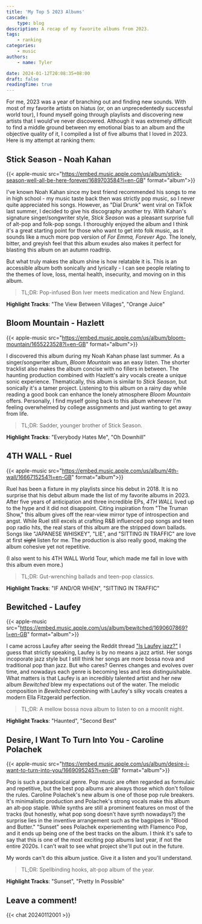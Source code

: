 ```yaml
---
title: 'My Top 5 2023 Albums'
cascade:
    type: blog
description: A recap of my favorite albums from 2023.
tags:
    - ranking
categories:
    - music
authors:
    - name: Tyler

date: 2024-01-12T20:08:35+08:00
draft: false
readingTime: true
---
```


For me, 2023 was a year of branching out and finding new sounds. With most of my favorite artists on hiatus (or, on an unprecedentedly successful world tour), I found myself going through playlists and discovering new artists that I would've never discovered. Although it was extremely difficult to find a middle ground between my emotional bias to an album and the objective quality of it, I compiled a list of five albums that I loved in 2023. Here is my attempt at ranking them:

## Stick Season - Noah Kahan

{{< apple-music src="https://embed.music.apple.com/us/album/stick-season-well-all-be-here-forever/1689703584?l=en-GB" format="album">}}

I've known Noah Kahan since my best friend recommended his songs to me in high school - my music taste back then was strictly pop music, so I never quite appreciated his songs. However, as "Dial Drunk" went viral on TikTok last summer, I decided to give his discography another try. With Kahan's signature singer/songwriter style, *Stick Season* was a pleasant surprise full of alt-pop and folk-pop songs. I thoroughly enjoyed the album and I think it's a great starting point for those who want to get into folk music, as it sounds like a much more pop version of *For Emma, Forever Ago*. The lonely, bitter, and greyish feel that this album exudes also makes it perfect for blasting this album on an autumn roadtrip.

But what truly makes the album shine is how relatable it is. This is an accessible album both sonically and lyrically - I can see people relating to the themes of love, loss, mental health, insecurity, and moving on in this album.

> TL;DR: Pop-infused Bon Iver meets medication and New England.

**Highlight Tracks**: "The View Between Villages", "Orange Juice"

## Bloom Mountain - Hazlett

{{< apple-music src="https://embed.music.apple.com/us/album/bloom-mountain/1655223528?l=en-GB" format="album">}}

I discovered this album during my Noah Kahan phase last summer. As a singer/songwriter album, *Bloom Mountain* was an easy listen. The shorter tracklist also makes the album concise with no fillers in between. The haunting production combined with Hazlett's airy vocals create a unique sonic experience. Thematically, this album is similar to *Stick Season*, but sonically it's a tamer project. Listening to this album on a rainy day while reading a good book can enhance the lonely atmosphere *Bloom Mountain* offers. Personally, I find myself going back to this album whenever I'm feeling overwhelmed by college assignments and just wanting to get away from life.

> TL;DR: Sadder, younger brother of Stick Season.

**Highlight Tracks**: "Everybody Hates Me", "Oh Downhill"

## 4TH WALL - Ruel

{{< apple-music src="https://embed.music.apple.com/us/album/4th-wall/1666715254?l=en-GB" format="album">}}

Ruel has been a fixture in my playlists since his debut in 2018. It is no surprise that his debut album made the list of my favorite albums in 2023. After five years of anticipation and three incredible EPs, *4TH WALL* lived up to the hype and it did not disappoint. Citing inspiration from "The Truman Show," this album gives off the rear-view mirror type of introspection and angst. While Ruel still excels at crafting R&B influenced pop songs and teen pop radio hits, the real stars of this album are the stripped down ballads. Songs like "JAPANESE WHISKEY", "LIE", and "SITTING IN TRAFFIC" are love at first ~~sight~~ listen for me. The production is also really good, making the album cohesive yet not repetitive.

(I also went to his 4TH WALL World Tour, which made me fall in love with this album even more.)

> TL;DR: Gut-wrenching ballads and teen-pop classics.

**Highlight Tracks**: "IF AND/OR WHEN", "SITTING IN TRAFFIC"

## Bewitched - Laufey

{{< apple-music src="https://embed.music.apple.com/us/album/bewitched/1690607869?l=en-GB" format="album">}}

I came across Laufey after seeing the Reddit thread ["Is Laufey jazz?"](https://www.reddit.com/r/Jazz/comments/16sw2a9/is_laufey_jazz/) I guess that strictly speaking, Laufey is by no means a jazz artist. Her songs incoporate jazz style but I still think her songs are more bossa nova and traditional pop than jazz. But who cares? Genres changes and evolves over time, and nowadays each genre is becoming less and less distinguishable. What matters is that Laufey is an incredibly talented artist and her new album *Bewitched* blew my expectations out of the water. The melodic composition in *Bewitched* combining with Laufey's silky vocals creates a modern Ella Fitzgerald perfection. 

> TL;DR: A mellow bossa nova album to listen to on a moonlit night.

**Highlight Tracks**: "Haunted", "Second Best"

## Desire, I Want To Turn Into You - Caroline Polachek

{{< apple-music src="https://embed.music.apple.com/us/album/desire-i-want-to-turn-into-you/1669095245?l=en-GB" format="album">}}

Pop is such a paradoxical genre. Pop music are often regarded as formulaic and repetitive, but the best pop albums are always those which don't follow the rules. Caroline Polachek's new album is one of those pop rule breakers. It's minimalistic production and Polachek's strong vocals make this album an alt-pop staple. While synths are still a prominent features on most of the tracks (but honestly, what pop song doesn't have synth nowadays?) the surprise lies in the inventive arrangement such as the bagpipes in "Blood and Butter." "Sunset" sees Polachek experiementing with Flamenco Pop, and it ends up being one of the best tracks on the album. I think it's safe to say that this is one of the most exciting pop albums last year, if not the entire 2020s. I can't wait to see what project she'll put out in the future.

My words can't do this album justice. Give it a listen and you'll understand.

> TL;DR: Spellbinding hooks, alt-pop album of the year.

**Highlight Tracks**: "Sunset", "Pretty In Possible"


## Leave a comment!

{{< chat 20240112001 >}}

